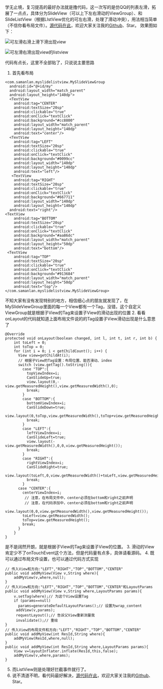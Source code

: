 学无止境，复习提高的最好办法就是撸代码，这一次写的是仿QQ的列表左滑，拓展了一点点，具体分为SlideView（可以上下左右滑动的ViewGroup）、和SlideListView（根据LIstView优化的可左右滑，处理了滑动冲突），用法相当简单（不信你看布局文件）。[源代码在此](https://github.com/SamanLan/MySlideListview)，欢迎大家关注我的[Github](https://github.com/SamanLan)、Star。
效果图如下：

![可左滑右滑上滑下滑出现view](http://upload-images.jianshu.io/upload_images/1787089-8eec552be6e27344.gif?imageMogr2/auto-orient/strip)

![可左滑右滑出现view的listview](http://upload-images.jianshu.io/upload_images/1787089-a91edf801507186c.gif?imageMogr2/auto-orient/strip)


代码有点长，这里不全部贴了，只说说主要思路
1. 首先看布局
```
<com.samanlan.myslidelistview.MySlideViewGroup
  android:id="@+id/my"
  android:layout_width="match_parent"
  android:layout_height="140dp">
  <TextView
    android:tag="CENTER"
    android:textSize="20sp"
    android:clickable="true"
    android:onClick="textClick"
    android:background="#cc8800"
    android:layout_width="match_parent"
    android:layout_height="140dp"
    android:text="center"/>
  <TextView
    android:tag="LEFT"
    android:textSize="20sp"
    android:clickable="true"
    android:onClick="textClick"
    android:background="#0099cc"
    android:layout_width="140dp"
    android:layout_height="140dp"
    android:text="left"/>
   <TextView
    android:tag="RIGHT"
    android:textSize="20sp"
    android:clickable="true"
    android:onClick="textClick"
    android:background="#667711"
    android:layout_width="140dp"
    android:layout_height="140dp"
  android:text="right"/>
<TextView
    android:tag="BOTTOM"
    android:textSize="20sp"
    android:clickable="true"
    android:onClick="textClick"
    android:background="#aa86dc"
    android:layout_width="match_parent"
    android:layout_height="50dp"
    android:text="bottom"/>
 <TextView
    android:tag="TOP"
    android:textSize="20sp"
    android:clickable="true"
    android:onClick="textClick"
    android:background="#913684"
    android:layout_width="match_parent"
    android:layout_height="50dp"
    android:text="top"/>
</com.samanlan.myslidelistview.MySlideViewGroup>
```
不知大家有没有发现特别的地方，相信细心点的朋友就发现了，在MySlideViewGroup里面的每一个View都有一个Tag，没错，这个自定义ViewGroup就是根据子View的Tag来设置子View的滑动出现的位置
2. 看看onLayout的代码就知道上面布局文件说的的Tag设置子View滑动出现是什么意思了
```
@Override
protected void onLayout(boolean changed, int l, int t, int r, int b) {
    int toLeft = 0;
    int toTop = 0;
    for (int i = 0; i < getChildCount(); i++) {
      View view=getChildAt(i);
      // 根据子View的Tag设置：布局位置、能否滑动、index
      switch (view.getTag().toString()){
        case "TOP":{
          topViewIndex=i;
          CanSlideUp=true;
          view.layout(0,-view.getMeasuredHeight(),view.getMeasuredWidth(),0);
          break;
        }
        case "BOTTOM":{
          bottomViewIndex=i;
          CanSlideDown=true;
          view.layout(0,toTop,view.getMeasuredWidth(),toTop+view.getMeasuredHeight());
          break;
        }
        case "LEFT":{
          leftViewIndex=i;
          CanSlideLeft=true;
          view.layout(-view.getMeasuredWidth(),0,0,view.getMeasuredHeight());
          break;
        }
        case "RIGHT":{
          rightViewIndex=i;
          CanSlideRight=true;
          view.layout(toLeft,0,view.getMeasuredWidth()+toLeft,view.getMeasuredHeight());
          break;
        }
      case "CENTER":{
        centerViewIndex=i;
         // 注意，在布局文件中，center必须在bottom和right之前声明
         // 注意，在代码添加中，center必须在bottom和right之前声明
        view.layout(0,0,view.getMeasuredWidth(),view.getMeasuredHeight());
        toLeft=view.getMeasuredWidth();
        toTop=view.getMeasuredHeight();  
        break;
      }
    }
}
```
是不是阔然开朗，就是根据子View的Tag来设置子View的位置。
3. 滑动的View肯定少不了onTouchEvent这个方法，但是代码量有点多，具体请看源码。
4. 既可以通过布局文件设置，也可以通过代码方式实现
```
// 传入View和方向:"LEFT","RIGHT","TOP","BOTTOM","CENTER"
public void addMyView(View v,String where){
    addMyView(v,where,null);
}
// 传入View和方向:"LEFT","RIGHT","TOP","BOTTOM","CENTER"和LayoutParams
public void addMyView(View v,String where,LayoutParams params){
    v.setTag(where);// 为这个View设置Tag
    if (params==null)
      params=generateDefaultLayoutParams();// 设置为wrap_content
     addView(v,params);
     requestLayout();// 告诉父View重新测量我
     invalidate();// 重绘
}
// 传入View的布局文件和方向:"LEFT","RIGHT","TOP","BOTTOM","CENTER"
public void addMyView(int ResId,String where){
    addMyView(ResId,where,null);
}
public void addMyView(int ResId,String where,LayoutParams params){
    View v=layoutInflater.inflate(ResId,this,false);
    addMyView(v,where,params);
}
```
5. 而ListView则是处理好拦截事件就行了。
6. 说不清道不明，看代码最好解决，[源代码在此](https://github.com/SamanLan/MySlideListview)，欢迎大家关注我的[Github](https://github.com/SamanLan)、Star。
